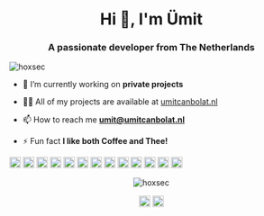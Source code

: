 <h1 align="center">Hi 👋, I'm Ümit</h1>
<h3 align="center">A passionate developer from The Netherlands</h3>
<p align="left"> <img src="https://komarev.com/ghpvc/?username=hoxsec" alt="hoxsec" /> </p>

- 🔭 I’m currently working on **private projects**

- 👨‍💻 All of my projects are available at [umitcanbolat.nl](umitcanbolat.nl)

- 📫 How to reach me **umit@umitcanbolat.nl**

- ⚡ Fun fact **I like both Coffee and Thee!**

<p align="left"><img src="https://konpa.github.io/devicon/devicon.git/icons/amazonwebservices/amazonwebservices-original-wordmark.svg" alt="amazonwebservices" width="20" height="20"/> <img src="https://konpa.github.io/devicon/devicon.git/icons/android/android-original-wordmark.svg" alt="android" width="20" height="20"/> <img src="https://konpa.github.io/devicon/devicon.git/icons/bootstrap/bootstrap-plain.svg" alt="bootstrap" width="20" height="20"/> <img src="https://konpa.github.io/devicon/devicon.git/icons/c/c-original.svg" alt="c" width="20" height="20"/> <img src="https://konpa.github.io/devicon/devicon.git/icons/docker/docker-original-wordmark.svg" alt="docker" width="20" height="20"/> <img src="https://konpa.github.io/devicon/devicon.git/icons/dot-net/dot-net-original-wordmark.svg" alt="dotnet" width="20" height="20"/> <img src="https://konpa.github.io/devicon/devicon.git/icons/electron/electron-original.svg" alt="electron" width="20" height="20"/> <img src="https://konpa.github.io/devicon/devicon.git/icons/html5/html5-original-wordmark.svg" alt="html5" width="20" height="20"/> <img src="https://konpa.github.io/devicon/devicon.git/icons/javascript/javascript-original.svg" alt="javascript" width="20" height="20"/> <img src="https://konpa.github.io/devicon/devicon.git/icons/mysql/mysql-original-wordmark.svg" alt="mysql" width="20" height="20"/> <img src="https://konpa.github.io/devicon/devicon.git/icons/php/php-original.svg" alt="php" width="20" height="20"/> <img src="https://konpa.github.io/devicon/devicon.git/icons/nodejs/nodejs-original-wordmark.svg" alt="nodejs" width="20" height="20"/> <img src="https://konpa.github.io/devicon/devicon.git/icons/python/python-original-wordmark.svg" alt="python" width="20" height="20"/></p><p align="center"> <img src="https://github-readme-stats.vercel.app/api?username=hoxsec&show_icons=true" alt="hoxsec" /> </p>

<p align="center">
<a href="https://twitter.com/@hoxsec" target="blank"><img align="center" src="https://cdn.jsdelivr.net/npm/simple-icons@3.0.1/icons/twitter.svg" alt="@hoxsec" height="20" width="20" /></a>
<a href="https://linkedin.com/in/https://www.linkedin.com/in/ucanbolat/" target="blank"><img align="center" src="https://cdn.jsdelivr.net/npm/simple-icons@3.0.1/icons/linkedin.svg" alt="https://www.linkedin.com/in/ucanbolat/" height="20" width="20" /></a>
</p>

